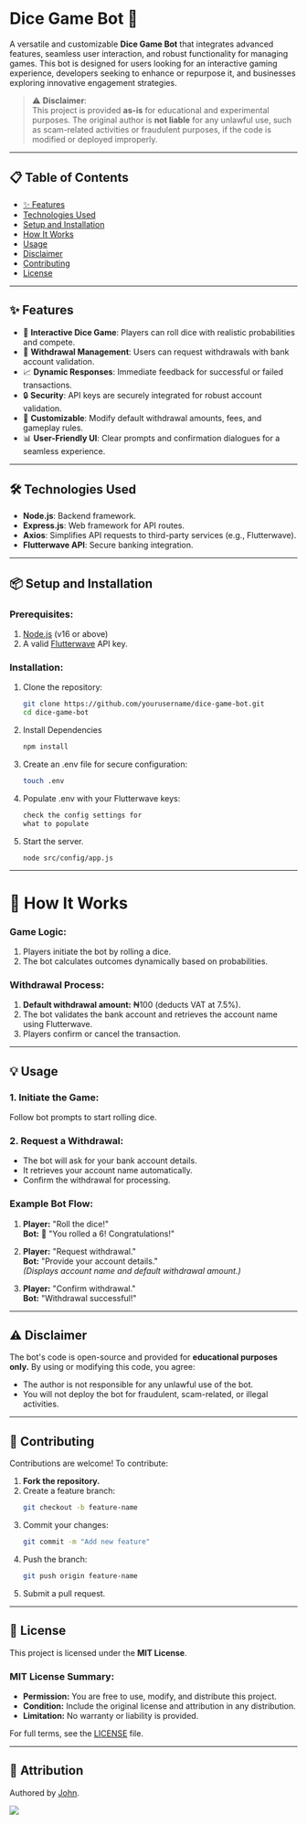 # Dice Game Bot 🎲

A versatile and customizable **Dice Game Bot** that integrates advanced features, seamless user interaction, and robust functionality for managing games. This bot is designed for users looking for an interactive gaming experience, developers seeking to enhance or repurpose it, and businesses exploring innovative engagement strategies.

> ⚠️ **Disclaimer**:  
This project is provided **as-is** for educational and experimental purposes. The original author is **not liable** for any unlawful use, such as scam-related activities or fraudulent purposes, if the code is modified or deployed improperly.

---

## 📋 Table of Contents

- [✨ Features](#-features)  
- [Technologies Used](#technologies-used)  
- [Setup and Installation](#setup-and-installation)  
- [How It Works](#how-it-works)  
- [Usage](#usage)  
- [Disclaimer](#disclaimer)  
- [Contributing](#contributing)  
- [License](#license)

---

## ✨ Features

- 🎲 **Interactive Dice Game**: Players can roll dice with realistic probabilities and compete.  
- 🏦 **Withdrawal Management**: Users can request withdrawals with bank account validation.  
- 📈 **Dynamic Responses**: Immediate feedback for successful or failed transactions.  
- 🔒 **Security**: API keys are securely integrated for robust account validation.  
- 🔄 **Customizable**: Modify default withdrawal amounts, fees, and gameplay rules.  
- 📊 **User-Friendly UI**: Clear prompts and confirmation dialogues for a seamless experience.  

---

## 🛠️ Technologies Used

- **Node.js**: Backend framework.  
- **Express.js**: Web framework for API routes.  
- **Axios**: Simplifies API requests to third-party services (e.g., Flutterwave).  
- **Flutterwave API**: Secure banking integration.  

---

## 📦 Setup and Installation

### Prerequisites:
1. [Node.js](https://nodejs.org) (v16 or above)  
2. A valid [Flutterwave](https://www.flutterwave.com/) API key.  

### Installation:
1. Clone the repository:  
   ```bash
   git clone https://github.com/yourusername/dice-game-bot.git
   cd dice-game-bot
2. Install Dependencies
   ```bash
   npm install
3. Create an .env file for secure configuration:
   ```bash
   touch .env
4. Populate .env with your Flutterwave keys:
   ```bash
   check the config settings for 
   what to populate
5. Start the server. 
   ```bash
   node src/config/app.js

---

# 🚀 How It Works

### Game Logic:
1. Players initiate the bot by rolling a dice.
2. The bot calculates outcomes dynamically based on probabilities.

### Withdrawal Process:
1. **Default withdrawal amount:** ₦100 (deducts VAT at 7.5%).
2. The bot validates the bank account and retrieves the account name using Flutterwave.
3. Players confirm or cancel the transaction.

---

## 💡 Usage

### 1. Initiate the Game:
Follow bot prompts to start rolling dice.

### 2. Request a Withdrawal:
- The bot will ask for your bank account details.
- It retrieves your account name automatically.
- Confirm the withdrawal for processing.

### Example Bot Flow:
1. **Player:** "Roll the dice!"  
   **Bot:** 🎲 "You rolled a 6! Congratulations!"

2. **Player:** "Request withdrawal."  
   **Bot:** "Provide your account details."  
   *(Displays account name and default withdrawal amount.)*

3. **Player:** "Confirm withdrawal."  
   **Bot:** "Withdrawal successful!"

---

## ⚠️ Disclaimer

The bot's code is open-source and provided for **educational purposes only.** By using or modifying this code, you agree:
- The author is not responsible for any unlawful use of the bot.
- You will not deploy the bot for fraudulent, scam-related, or illegal activities.

---

## 🤝 Contributing

Contributions are welcome! To contribute:
1. **Fork the repository.**
2. Create a feature branch:  
   ```bash
   git checkout -b feature-name
3. Commit your changes: 
   ```bash
   git commit -m "Add new feature"
4. Push the branch: 
   ```bash
   git push origin feature-name
5. Submit a pull request. 

---

## 📝 License

This project is licensed under the **MIT License**.

### MIT License Summary:
- **Permission:** You are free to use, modify, and distribute this project.
- **Condition:** Include the original license and attribution in any distribution.
- **Limitation:** No warranty or liability is provided.

For full terms, see the [LICENSE](LICENSE) file.

---

## 📌 Attribution

Authored by [John](https://instagram.com/tamecalm).

[![](https://visitcount.itsvg.in/api?id=tamecalm&label=Page%20Views&pretty=true)](https://visitcount.itsvg.in)
